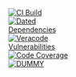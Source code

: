 <!-- START PavanMudigonda/coverage-reporter@main/badge-template.md --><svg fill="none" viewBox="0 0 120 120" width="120" height="120" xmlns="http://www.w3.org/2000/svg">
  <foreignObject width="100%" height="100%">
    <div xmlns="http://www.w3.org/1999/xhtml">
      <a href="">
<img alt="CI Build" src="https://github.com/PavanMudigonda/action-dynamic-readme/actions/workflows/$GITHUB_WORKFLOW/badge.svg?branch=main>
      </a>
<br/>
<img alt="Stale Pull Requests" src=".github/badges/stale-pr-count.svg">
<br/>
<img alt="Dated Dependencies" src=".github/badges/dated-dependency-count.svg">
<br/>
<img alt="Veracode Vulnerabilities" src=".github/badges/veracode-vulnerability-counts.svg">
<br/>
<img alt="Code Coverage" src=".github/badges/code-coverage.svg">
<br/>
<img alt="DUMMY" src=".github/badges/dummy.svg">
<br/>
<img alt="test" src=".github/badges/test.svg">
<br/> 
<img alt="test123" src=".github/badges/test123.svg">
<br/>
<img alt="44fefsdfer34r" src=".github/badges/3434234dfdfd.svg">
<br/>
<img alt="test12e3ew3" src=".github/badges/test1ewewew23.svg">
<br/><img alt="dfd4rwee44334343" src=".github/badges/434refdr4r5344.svg">
<br/>
<img alt="Latest Release" src=".github/badges/latest-release.svg">
    </div>
  </foreignObject>
  </svg>


<!-- END PavanMudigonda/coverage-reporter@main/badge-template.md -->
---
hi there how are you hi there how are you fdfdfdfdfdsfsdfdsjkhdjkhjkdhf jghkjdghfjkdhfhdskjhf
